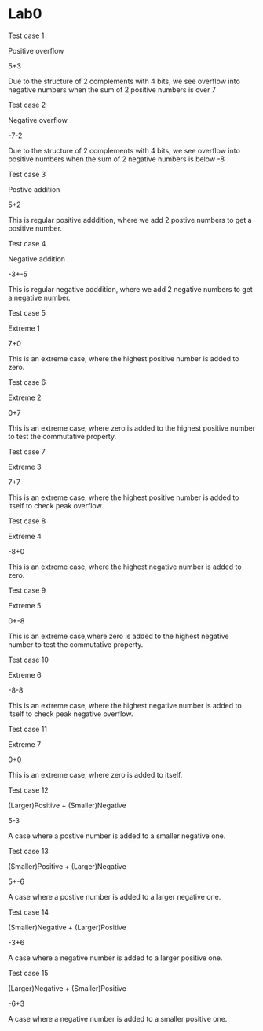 # Lab0
Test case 1

Positive overflow

5+3 

Due to the structure of 2 complements with 4 bits, we see overflow into negative numbers when the sum of 2 positive numbers is over 7



Test case 2

Negative overflow

-7-2 

Due to the structure of 2 complements with 4 bits, we see overflow into positive numbers when the sum of 2 negative numbers is below -8


Test case 3


Postive addition

5+2 

This is regular positive adddition, where we add 2 postive numbers to get a positive number.


Test case 4

Negative addition

-3+-5 

This is regular negative adddition, where we add 2 negative numbers to get a negative number.


Test case 5

Extreme 1

7+0

This is an extreme case, where the highest positive number is added to zero.


Test case 6

Extreme 2

0+7

This is an extreme case, where zero is added to the highest positive number to test the commutative property.


Test case 7

Extreme 3

7+7

This is an extreme case, where the highest positive number is added to itself to check peak overflow.


Test case 8

Extreme 4

-8+0

This is an extreme case, where the highest negative number is added to zero.


Test case 9

Extreme 5

0+-8

This is an extreme case,where zero is added to the highest negative number to test the commutative property.

Test case 10

Extreme 6

-8-8

This is an extreme case, where the highest negative number is added to itself to check peak negative overflow.



Test case 11

Extreme 7

0+0

This is an extreme case, where zero is added to itself.


Test case 12

(Larger)Positive + (Smaller)Negative 

5-3

A case where a postive number is added to a smaller negative one.

Test case 13

(Smaller)Positive + (Larger)Negative 

5+-6

A case where a postive number is added to a larger negative one.

Test case 14

(Smaller)Negative + (Larger)Positive 

-3+6

A case where a negative number is added to a larger positive one.

Test case 15

(Larger)Negative + (Smaller)Positive 

-6+3

A case where a negative number is added to a smaller positive one.

